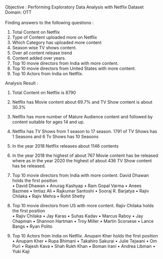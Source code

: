 
Objective : Performing Exploratory Data Analysis with Netflix Dataset<BR>
Domain: OTT<BR><BR>
Finding answers to the following questions :
1. Total Content on Netflix
2. Type of Content uploaded more on Netflix
3. Which Category has uploaded more content
4. Season wise TV shows content.
5. Over all content release trend
6. Content added over years.
7. Top 10 movie directors from India with more content.
8. Top 10 movie directors from United States with more content.
9. Top 10 Actors from India on Netflix.

Analysis Result :
1. Total Content on Netflix is 8790
2. Netflix has Movie content about 69.7% and TV Show content is about 30.3%  
3. Netflix has more number of Mature Audience content and followed by content suitable for ages 14 and up.
4. Netflix has TV Shows from 1 season to 17 season. 1791 of TV Shows has 1 Seasons  and 6 Tv Shows has 10 Seasons 
5. In the year 2018 Netflix releases about 1146 contents
6. In the year 2018 the highest of about 767 Movie content has be released where as in the year 2020 the highest of about 436 TV Show content has be released.
7. Top 10 movie directors from India with more content. David Dhawan holds the first position<BR>
 • David Dhawan
 • Anurag Kashyap
 • Ram Gopal Varma
 • Anees Bazmee
 • Imtiaz Ali
 • Rajkumar Santoshi
 • Sooraj R. Barjatya
 • Rajiv Chilaka
 • Rajiv Mehra
 • Rohit Shetty

8. Top 10 movie directors from US with more content. Rajiv Chilaka holds the first position<BR>
 • Rajiv Chilaka
 • Jay Karas
 • Suhas Kadav
 • Marcus Raboy
 • Jay Chapman
 • Shannon Hartman
 • Troy Miller
 • Martin Scorsese
 • Lance Bangs
 • Ryan Polito
 
9. Top 10 Actors from India on Netflix. Anupam Kher holds the first position <BR>
 • Anupam Kher
 • Rupa Bhimani
 • Takahiro Sakurai
 • Julie Tejwani
 • Om Puri
 • Rajesh Kava
 • Shah Rukh Khan
 • Boman Irani
 • Andrea Libman
 • Yuki Kaji


 


